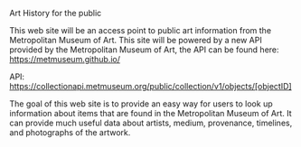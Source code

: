 Art History for the public

This web site will be an access point to public art information from the Metropolitan Museum of Art. 
This site will be powered by a new API provided by the Metropolitan Museum of Art, the API can be found
here: https://metmuseum.github.io/

API: https://collectionapi.metmuseum.org/public/collection/v1/objects/[objectID]

The goal of this web site is to provide an easy way for users to look up information about items that 
are found in the Metropolitan Museum of Art. It can provide much useful data about artists, medium, provenance, 
timelines, and photographs of the artwork. 
